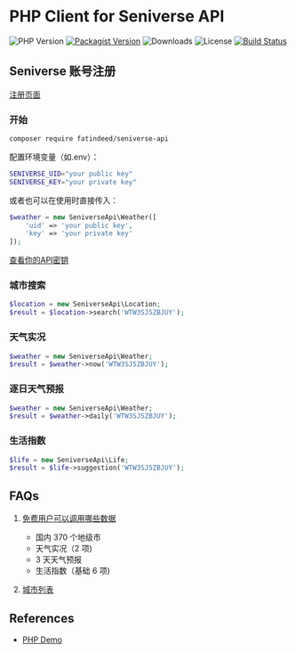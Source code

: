 # PHP Client for Seniverse API

![PHP Version](https://img.shields.io/packagist/php-v/fatindeed/seniverse-api.svg) [![Packagist Version](https://img.shields.io/packagist/v/fatindeed/seniverse-api.svg)](https://packagist.org/packages/fatindeed/seniverse-api) ![Downloads](https://img.shields.io/packagist/dm/fatindeed/seniverse-api.svg) ![License](https://img.shields.io/packagist/l/fatindeed/seniverse-api.svg) [![Build Status](https://travis-ci.org/fatindeed/seniverse-api.svg?branch=master)](https://travis-ci.org/fatindeed/seniverse-api)

## Seniverse 账号注册

[注册页面](https://www.seniverse.com/signup)

### 开始

```sh
composer require fatindeed/seniverse-api
```

配置环境变量（如.env）：

```bash
SENIVERSE_UID="your public key"
SENIVERSE_KEY="your private key"
```

或者也可以在使用时直接传入：

```php
$weather = new SeniverseApi\Weather([
    'uid' => 'your public key',
    'key' => 'your private key'
]);
```

[查看你的API密钥](https://docs.seniverse.com/api/start/key.html)

### 城市搜索

```php
$location = new SeniverseApi\Location;
$result = $location->search('WTW3SJ5ZBJUY');
```

### 天气实况

```php
$weather = new SeniverseApi\Weather;
$result = $weather->now('WTW3SJ5ZBJUY');
```

### 逐日天气预报

```php
$weather = new SeniverseApi\Weather;
$result = $weather->daily('WTW3SJ5ZBJUY');
```

### 生活指数

```php
$life = new SeniverseApi\Life;
$result = $life->suggestion('WTW3SJ5ZBJUY');
```

## FAQs

1.  [免费用户可以调用哪些数据](https://docs.seniverse.com/product/other/other.html#_1-%E5%85%8D%E8%B4%B9%E7%94%A8%E6%88%B7%E5%8F%AF%E4%BB%A5%E8%B0%83%E7%94%A8%E5%93%AA%E4%BA%9B%E6%95%B0%E6%8D%AE)
    - 国内 370 个地级市
    - 天气实况（2 项)
    - 3 天天气预报
    - 生活指数（基础 6 项)

2.  [城市列表](https://docs.seniverse.com/product/other/city.html)

## References

- [PHP Demo](https://github.com/seniverse/seniverse-api-demos/tree/master/php)